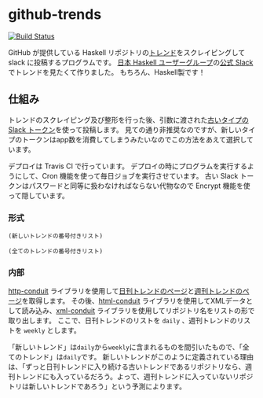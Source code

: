 # github-trends

[![Build Status](https://travis-ci.org/Hexirp/github-trends.svg?branch=master)](https://travis-ci.org/Hexirp/github-trends)

GitHub が提供している Haskell リポジトリの[トレンド](https://github.com/trending/haskell)をスクレイピングして slack に投稿するプログラムです。
[日本 Haskell ユーザーグループ](https://haskell.jp)の[公式 Slack](https://haskell-jp.slack.com/) でトレンドを見たくて作りました。
もちろん、Haskell製です！

## 仕組み

トレンドのスクレイピング及び整形を行った後、引数に渡された[古いタイプの Slack トークン](https://api.slack.com/custom-integrations/legacy-tokens)を使って投稿します。
見ての通り非推奨なのですが、新しいタイプのトークンはapp数を消費してしまうみたいなのでこの方法をあえて選択しています。

デプロイは Travis CI で行っています。
デプロイの時にプログラムを実行するようにして、Cron 機能を使って毎日ジョブを実行させています。
古い Slack トークンはパスワードと同等に扱わなければならない代物なので Encrypt 機能を使って隠しています。

### 形式

```
(新しいトレンドの番号付きリスト)

(全てのトレンドの番号付きリスト)
```

### 内部

[http-conduit](https://hackage.haskell.org/package/http-conduit) ライブラリを使用して[日刊トレンドのページ](https://github.com/trending/haskell?since=daily)と[週刊トレンドのページ](https://github.com/trending/haskell?since=weekly)を取得します。
その後、[html-conduit](https://hackage.haskell.org/package/html-conduit) ライブラリを使用してXMLデータとして読み込み、[xml-conduit](https://hackage.haskell.org/package/xml-conduit) ライブラリを使用してリポジトリ名をリストの形で取り出します。
ここで、日刊トレンドのリストを `daily` 、週刊トレンドのリストを `weekly` とします。

「新しいトレンド」は`daily`から`weekly`に含まれるものを間引いたもので、「全てのトレンド」は`daily`です。
新しいトレンドがこのように定義されている理由は、「ずっと日刊トレンドに入り続ける古いトレンドであるリポジトリなら、週刊トレンドにも入っているだろう。よって、週刊トレンドに入っていないリポジトリは新しいトレンドであろう」という予測によります。
